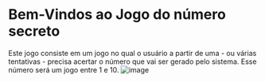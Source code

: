 <h1>Bem-Vindos ao Jogo do número secreto</h1>

Este jogo consiste em um jogo no qual o usuário a partir de uma - ou várias tentativas - precisa acertar o número que vai ser gerado pelo sistema.
Esse número será um jogo entre 1 e 10. 
![image](https://github.com/user-attachments/assets/7fbb6749-dfcd-40d1-a079-516ea85adbb6)
